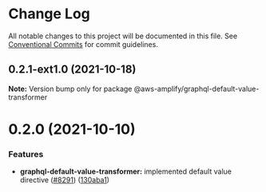 # Change Log

All notable changes to this project will be documented in this file.
See [Conventional Commits](https://conventionalcommits.org) for commit guidelines.

## 0.2.1-ext1.0 (2021-10-18)

**Note:** Version bump only for package @aws-amplify/graphql-default-value-transformer





# 0.2.0 (2021-10-10)


### Features

* **graphql-default-value-transformer:** implemented default value directive ([#8291](https://github.com/aws-amplify/amplify-cli/issues/8291)) ([130aba1](https://github.com/aws-amplify/amplify-cli/commit/130aba1dda122b3289270d1a711da6e0326ecf90))
